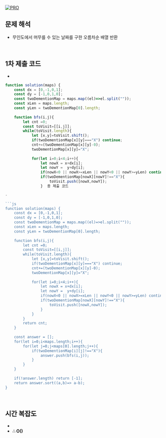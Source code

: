 [![PRO]][Link]

## 문제 해석

- 무인도에서 머무를 수 있는 날짜를 구한 오름차순 배열 반환

<br/>

## 1차 제출 코드

-

```js
function solution(maps) {
    const dx = [0,-1,0,1];    
    const dy = [-1,0,1,0];
    const twoDementionMap = maps.map((el)=>el.split(""));
    const xLen = maps.length;
    const yLen = twoDementionMap[0].length;
    
    function bfs(i,j){
        let cnt =0;
        const toVisit=[[i,j]];
        while(toVisit.length){
            let [x,y]=toVisit.shift();
            if(twoDementionMap[x][y]==="X") continue;
            cnt+=(twoDementionMap[x][y]-0);
            twoDementionMap[x][y]="X";
            
            for(let i=0;i<4;i++){
                let nowX = x+dx[i];
                let nowY =  y+dy[i];
                if(nowX<0 || nowX>=xLen || nowY<0 || nowY>=yLen) continue;
                if(twoDementionMap[nowX][nowY]!=="X"){
                    toVisit.push([nowX,nowY]);
                }  종 제출 코드

-

```js
function solution(maps) {
    const dx = [0,-1,0,1];    
    const dy = [-1,0,1,0];
    const twoDementionMap = maps.map((el)=>el.split(""));
    const xLen = maps.length;
    const yLen = twoDementionMap[0].length;
    
    function bfs(i,j){
        let cnt =0;
        const toVisit=[[i,j]];
        while(toVisit.length){
            let [x,y]=toVisit.shift();
            if(twoDementionMap[x][y]==="X") continue;
            cnt+=(twoDementionMap[x][y]-0);
            twoDementionMap[x][y]="X";
            
            for(let i=0;i<4;i++){
                let nowX = x+dx[i];
                let nowY =  y+dy[i];
                if(nowX<0 || nowX>=xLen || nowY<0 || nowY>=yLen) continue;
                if(twoDementionMap[nowX][nowY]!=="X"){
                    toVisit.push([nowX,nowY]);
                }   
            }    
        }
        return cnt;
    }
    
    const answer = [];
    for(let i=0;i<maps.length;i++){
        for(let j=0;j<maps[0].length;j++){
            if(twoDementionMap[i][j]!=="X"){
                answer.push(bfs(i,j));
            }
        }
    }
    
    if(!answer.length) return [-1];
    return answer.sort((a,b)=> a-b);
}
```

<br/>

## 시간 복잡도

-
-   **∴ O()**

<!---------------------------------------------------------------------------->

[PRO]: https://github.com/GoSSaChin/algorithm-js/assets/107768516/67c43b52-bc3f-4571-a249-5519021afbb0
[Link]: https://school.programmers.co.kr/learn/courses/30/lessons/154540

